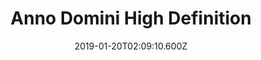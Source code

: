 ---
title: Anno Domini High Definition
artist: Riverside
date: 2019-01-20T02:09:10.600Z
cover: /img/71veci6ghzl._sl1500.jpg
styles:
  - Progressive Rock
links:
  spotify: https://play.spotify.com/album/2BJkbdmzqURLLnS6xQBmlA
  youtube: https://music.youtube.com/playlist?list=OLAK5uy_mxdqvMWnLthi5www5X1Gs1jGmmxhHgYQI
  applemusic: https://music.apple.com/us/album/anno-domini-high-definition-ep/1045704264?uo=4
  soundcloud: ""
  bandcamp: ""
  googleplay: https://play.google.com/music/m/B6xo3rtn5zzt24qwqivacg7a42m?signup_if_needed=1
  deezer: https://www.deezer.com/album/11324382
---